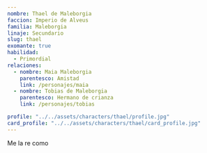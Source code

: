 ```yaml
---
nombre: Thael de Maleborgia
faccion: Imperio de Alveus
familia: Maleborgia
linaje: Secundario
slug: thael
exomante: true
habilidad:
  - Primordial
relaciones:
  - nombre: Maia Maleborgia
    parentesco: Amistad
    link: /personajes/maia
  - nombre: Tobias de Maleborgia
    parentesco: Hermano de crianza
    link: /personajes/tobias

profile: "../../assets/characters/thael/profile.jpg"
card_profile: "../../assets/characters/thael/card_profile.jpg"
---
```


Me la re como
